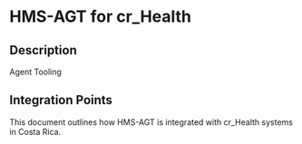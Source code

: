 # HMS-AGT for cr_Health

## Description

Agent Tooling

## Integration Points

This document outlines how HMS-AGT is integrated with cr_Health systems in Costa Rica.
